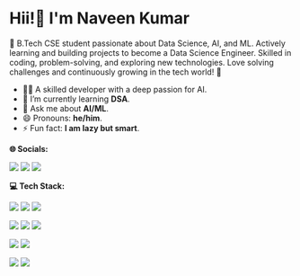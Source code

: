 
 
#  Hii!👋 I'm Naveen Kumar 


🚀 B.Tech CSE student passionate about Data Science, AI, and ML. Actively learning and building projects to become a Data Science Engineer. Skilled in coding, problem-solving, and exploring new technologies. Love solving challenges and continuously growing in the tech world! 🚀


- 👨‍🎓 A skilled developer with a deep passion for AI.  
- 🌱 I’m currently learning **DSA**.  
- 💬 Ask me about **AI/ML**.  
- 😄 Pronouns: **he/him**.  
- ⚡ Fun fact: **I am lazy but smart**.  

<b>🌐 Socials: </b>  
<p align="left">
<a href="https://www.linkedin.com/in/naveen-kumar-20716425b/"><img src="https://img.shields.io/badge/LinkedIn-%230077B5.svg?logo=linkedin&logoColor=white" /></a>
<a href="https://x.com/_Naveenkumarr_"><img src="https://img.shields.io/badge/X-black.svg?logo=X&logoColor=white" /></a>
<a href="mailto:naveenkumarr1812@gmail.com"><img src="https://img.shields.io/badge/Email-D14836?logo=gmail&logoColor=white" /></a>
</p>


<b>💻 Tech Stack:</b>  
<p align="left">
<a href="https://dev.java/"><img src="https://img.shields.io/badge/Java-%23ED8B00.svg?style=for-the-badge&logo=openjdk&logoColor=white" /></a>
<a href="https://www.python.org/"><img src="https://img.shields.io/badge/Python-3670A0?style=for-the-badge&logo=python&logoColor=ffdd54" /></a>
<a href="https://developer.mozilla.org/en-US/docs/Web/JavaScript"><img src="https://img.shields.io/badge/JavaScript-%23323330.svg?style=for-the-badge&logo=javascript&logoColor=%23F7DF1E" /></a>
</p>
<p align="left">
<a href="https://nextjs.org/"><img src="https://img.shields.io/badge/Next-black?style=for-the-badge&logo=next.js&logoColor=white" /></a>
<a href="https://react.dev/"><img src="https://img.shields.io/badge/React-%2320232a.svg?style=for-the-badge&logo=react&logoColor=%2361DAFB" /></a>
<a href="https://tailwindcss.com/"><img src="https://img.shields.io/badge/TailwindCSS-%2338B2AC.svg?style=for-the-badge&logo=tailwind-css&logoColor=white" /></a>
</p>

<a href="https://www.mysql.com/"><img src="https://img.shields.io/badge/MySQL-4479A1.svg?style=for-the-badge&logo=mysql&logoColor=white" /></a>
<a href="https://git-scm.com/"><img src="https://img.shields.io/badge/Git-%23F05033.svg?style=for-the-badge&logo=git&logoColor=white" /></a>



<img src="https://github-readme-stats.vercel.app/api/top-langs/?username=naveenkumarr1812&theme=dark&hide_border=false&include_all_commits=true&count_private=false&layout=compact" />

<img src="https://quotes-github-readme.vercel.app/api?type=horizontal&theme=radical" />




